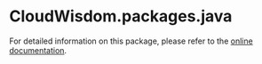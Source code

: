 # CloudWisdom.packages.java

For detailed information on this package, please refer to the [online documentation](https://docs.virtana.com/en/java-agent.html).
